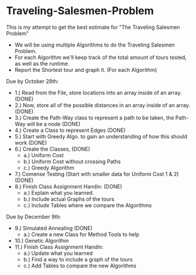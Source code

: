 # Traveling-Salesmen-Problem
This is my attempt to get the best estimate for "The Traveling Salesmen Problem"

- We will be using multiple Algorithms to do the Traveling Salesmen Problem. 
- For each Algorithm we'll keep track of the total amount of tours tested, as well as the runtime.
- Report the Shortest tour and graph it. (For each Algorithm)

Due by October 28th:

- 1.) Read from the File, store locations into an array inside of an array. 					(DONE)
- 2.) Now, store all of the possible distances in an array inside of an array. 					(DONE)
- 3.) Create the Path-Way class to represent a path to be taken, the Path-Way will be a node	(DONE)
- 4.) Create a Class to represent Edges															(DONE)
- 5.) Start with Greedy Algo. to gain an understanding of how this should work					(DONE)
- 6.) Create the Classes,																		(DONE)
    - a.) Uniform Cost 
    - b.) Uniform Cost without crossing Paths
    - c.) Greedy Algorithm
- 7.) Comense Testing (Start with smaller data for Uniform Cost 1 & 2)                          (DONE)
- 8.) Finish Class Assignment Handin:                                                           (DONE)
    - a.) Explain what you learned.
    - b.) Include actual Graphs of the tours
    - c.) Include Tables where we compare the Algorithms

Due by December 9th:

- 9.) Simulated Annealing																		(DONE)
	- a.) Create a new Class for Method Tools to help
- 10.) Genetic Algorithm
- 11.) Finish Class Assignment Handin:
	- a.) Update what you learned
	- b.) Find a way to include a graph of the tours
	- c.) Add Tables to compare the new Algorithms

